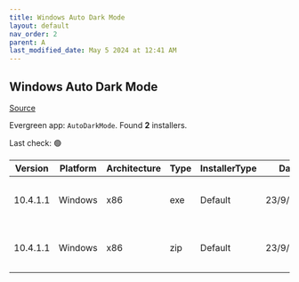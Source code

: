 ```yaml
---
title: Windows Auto Dark Mode
layout: default
nav_order: 2
parent: A
last_modified_date: May 5 2024 at 12:41 AM
---
```


## Windows Auto Dark Mode

[Source](https://github.com/AutoDarkMode/Windows-Auto-Night-Mode)

Evergreen app: `AutoDarkMode`. Found **2** installers.

Last check: 🟢

| Version  | Platform | Architecture | Type | InstallerType | Date      | Size     | URI                                                                                                                                                                                                                            |
| -------- | -------- | ------------ | ---- | ------------- | --------- | -------- | ------------------------------------------------------------------------------------------------------------------------------------------------------------------------------------------------------------------------------ |
| 10.4.1.1 | Windows  | x86          | exe  | Default       | 23/9/2023 | 56453224 | [https://github.com/AutoDarkMode/Windows-Auto-Night-Mode/releases/download/10.4.1.1/AutoDarkModeX_10.4.1.1.exe](https://github.com/AutoDarkMode/Windows-Auto-Night-Mode/releases/download/10.4.1.1/AutoDarkModeX_10.4.1.1.exe) |
| 10.4.1.1 | Windows  | x86          | zip  | Default       | 23/9/2023 | 76653096 | [https://github.com/AutoDarkMode/Windows-Auto-Night-Mode/releases/download/10.4.1.1/AutoDarkModeX_10.4.1.1.zip](https://github.com/AutoDarkMode/Windows-Auto-Night-Mode/releases/download/10.4.1.1/AutoDarkModeX_10.4.1.1.zip) |
